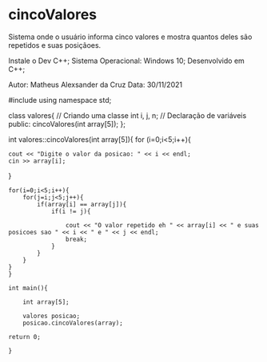 # cincoValores

Sistema onde o usuário informa cinco valores e mostra quantos deles são repetidos e suas posiçãoes.


Instale o Dev C++;
Sistema Operacional: Windows 10;
Desenvolvido em C++;

Autor: Matheus Alexsander da Cruz
Data: 30/11/2021


#include <iostream>
using namespace std; 

class valores{  // Criando uma classe
	int i, j, n;  // Declaração de variáveis
public:
	cincoValores(int array[5]);
};

int valores::cincoValores(int array[5]){
for (i=0;i<5;i++){
	
	cout << "Digite o valor da posicao: " << i << endl;
	cin >> array[i];
}	


	for(i=0;i<5;i++){
		for(j=i;j<5;j++){
			if(array[i] == array[j]){
				if(i != j){
					
					cout << "O valor repetido eh " << array[i] << " e suas posicoes sao " << i << " e " << j << endl;
					break;
				}
			}
		}
	}
	}

	int main(){
		
		int array[5];
		
		valores posicao;
		posicao.cincoValores(array);

	return 0;

	}
